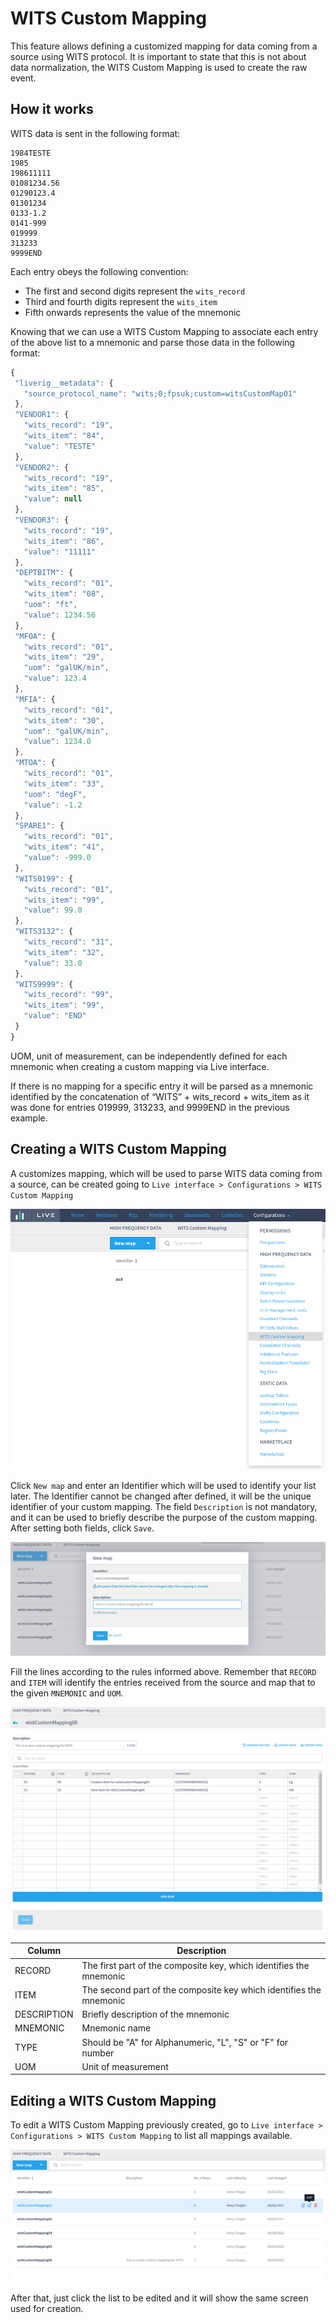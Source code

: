 # WITS Custom Mapping

This feature allows defining a customized mapping for data coming from a source using WITS protocol. It is important to state that this is not about data normalization, the WITS Custom Mapping is used to create the raw event.

## How it works

WITS data is sent in the following format:

```
1984TESTE
1985
198611111
01081234.56
01290123.4
01301234
0133-1.2
0141-999
019999
313233
9999END
```

Each entry obeys the following convention:

* The first and second digits represent the `wits_record`
* Third and fourth digits represent the `wits_item`
* Fifth onwards represents the value of the mnemonic

Knowing that we can use a WITS Custom Mapping to associate each entry of the above list to a mnemonic and parse those data in the following format:

```javascript
{
 "liverig__metadata": {
   "source_protocol_name": "wits;0;fpsuk;custom=witsCustomMap01"
 },
 "VENDOR1": {
   "wits_record": "19",
   "wits_item": "84",
   "value": "TESTE"
 },
 "VENDOR2": {
   "wits_record": "19",
   "wits_item": "85",
   "value": null
 },
 "VENDOR3": {
   "wits_record": "19",
   "wits_item": "86",
   "value": "11111"
 },
 "DEPTBITM": {
   "wits_record": "01",
   "wits_item": "08",
   "uom": "ft",
   "value": 1234.56
 },
 "MFOA": {
   "wits_record": "01",
   "wits_item": "29",
   "uom": "galUK/min",
   "value": 123.4
 },
 "MFIA": {
   "wits_record": "01",
   "wits_item": "30",
   "uom": "galUK/min",
   "value": 1234.0
 },
 "MTOA": {
   "wits_record": "01",
   "wits_item": "33",
   "uom": "degF",
   "value": -1.2
 },
 "SPARE1": {
   "wits_record": "01",
   "wits_item": "41",
   "value": -999.0
 },
 "WITS0199": {
   "wits_record": "01",
   "wits_item": "99",
   "value": 99.0
 },
 "WITS3132": {
   "wits_record": "31",
   "wits_item": "32",
   "value": 33.0
 },
 "WITS9999": {
   "wits_record": "99",
   "wits_item": "99",
   "value": "END"
 }
}
```

UOM, unit of measurement, can be independently defined for each mnemonic when creating a custom mapping via Live interface.

If there is no mapping for a specific entry it will be parsed as a mnemonic identified by the concatenation of “WITS” + wits\_record + wits\_item as it was done for entries 019999, 313233, and 9999END in the previous example.&#x20;

## Creating a WITS Custom Mapping

A customizes mapping, which will be used to parse WITS data coming from a source, can be created going to `Live interface > Configurations > WITS Custom Mapping`

![](<../../.gitbook/assets/image (450).png>)

Click `New map` and enter an Identifier which will be used to identify your list later. The Identifier cannot be changed after defined, it will be the unique identifier of your custom mapping. The field `Description` is not mandatory, and it can be used to briefly describe the purpose of the custom mapping. After setting both fields, click `Save`.

![](<../../.gitbook/assets/image (320).png>)

Fill the lines according to the rules informed above. Remember that `RECORD` and `ITEM` will identify the entries received from the source and map that to the given `MNEMONIC` and `UOM`.

![](<../../.gitbook/assets/image (359).png>)

| Column      | Description                                                        |
| ----------- | ------------------------------------------------------------------ |
| RECORD      | The first part of the composite key, which identifies the mnemonic |
| ITEM        | The second part of the composite key which identifies the mnemonic |
| DESCRIPTION | Briefly description of the mnemonic                                |
| MNEMONIC    | Mnemonic name                                                      |
| TYPE        | Should be "A" for Alphanumeric, "L", "S" or "F" for number         |
| UOM         | Unit of measurement                                                |

## Editing a WITS Custom Mapping

To edit a WITS Custom Mapping previously created, go to `Live interface > Configurations > WITS Custom Mapping`  to list all mappings available.

![](<../../.gitbook/assets/image (213).png>)

After that, just click the list to be edited and it will show the same screen used for creation.
